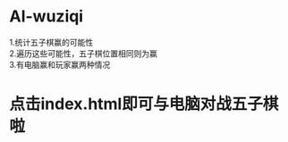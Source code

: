 # AI-wuziqi  
  1.统计五子棋赢的可能性  
  2.遍历这些可能性，五子棋位置相同则为赢  
  3.有电脑赢和玩家赢两种情况  
  # 点击index.html即可与电脑对战五子棋啦
